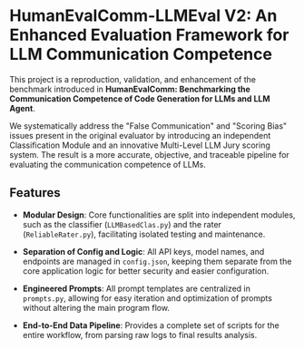 # HumanEvalComm-LLMEval V2: An Enhanced Evaluation Framework for LLM Communication Competence

This project is a reproduction, validation, and enhancement of the benchmark introduced in **HumanEvalComm: Benchmarking the Communication Competence of Code Generation for LLMs and LLM Agent**.

We systematically address the "False Communication" and "Scoring Bias" issues present in the original evaluator by introducing an independent Classification Module and an innovative Multi-Level LLM Jury scoring system. The result is a more accurate, objective, and traceable pipeline for evaluating the communication competence of LLMs.

## Features

- **Modular Design**: Core functionalities are split into independent modules, such as the classifier (`LLMBasedClas.py`) and the rater (`ReliableRater.py`), facilitating isolated testing and maintenance.

- **Separation of Config and Logic**: All API keys, model names, and endpoints are managed in `config.json`, keeping them separate from the core application logic for better security and easier configuration.

- **Engineered Prompts**: All prompt templates are centralized in `prompts.py`, allowing for easy iteration and optimization of prompts without altering the main program flow.

- **End-to-End Data Pipeline**: Provides a complete set of scripts for the entire workflow, from parsing raw logs to final results analysis.

